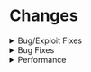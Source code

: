 # Changes

<details>
  <summary>Bug/Exploit Fixes</summary>

## Bug Fixes
- **Fix Resource Pack Exploit** - Fix directory traversal exploit.
- **Fix Demo Troll** - Ignore demo screen requests from servers.
- **Fix Rain Strength** - Fix crashes/lag from high values and color changes from negative values.
- **Fix Alex Arm** - Fix Alex's items rendering in the wrong position.
- **Fix Void Box Rendering**
- **Fix Perspective Shader Reset**
</details>

<details>
  <summary>Bug Fixes</summary>

## Improvements
- **Modern Key Handling** - Backport modern key handling from newer versions.
- **Better F3** - F3 now looks more like 1.7 and slightly less cluttered.
- **Faster Language Selection** - Language selection now only reloads the language.
- **Case Insensitive Commands**
- **1.7 Potion Positioning** - Don't offset inventory when potion effects are active.
- **LWJGL3 Translation Layer** - Use optimized LWJGL3 translation layer.
</details>

<details>
  <summary>Performance</summary>

## Misc
- **Removed Timer Thread Fix** - Removes timer fix for older java versions.
- **Removed Reflectors** - Removed unneeded forge reflector junk.
- **Removed Profiler**
- **Removed Demo** - User must own the game or play on a cracked servers.
- **Removed Twitch Integration**
- **Removed Realms Integration**
- **Removed Touchscreen Support**
- **Removed Snooper/Telemetry**
- **Removed Anaglyph**
- **Switch to SLF4j**
- **Switch to JOML**
- **Use FastUtil** - Faster collections for performance.
</details>
